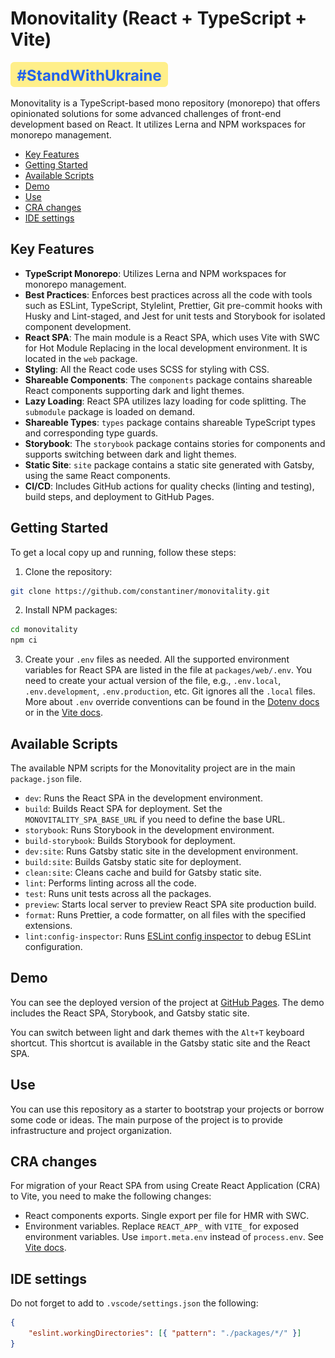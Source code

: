 # Monovitality (React + TypeScript + Vite)<!-- omit in toc -->

[![Stand With Ukraine](https://raw.githubusercontent.com/vshymanskyy/StandWithUkraine/main/badges/StandWithUkraine.svg)](https://stand-with-ukraine.pp.ua)

Monovitality is a TypeScript-based mono repository (monorepo) that offers opinionated solutions for some advanced challenges of front-end development based on React. It utilizes Lerna and NPM workspaces for monorepo management.

- [Key Features](#key-features)
- [Getting Started](#getting-started)
- [Available Scripts](#available-scripts)
- [Demo](#demo)
- [Use](#use)
- [CRA changes](#cra-changes)
- [IDE settings](#ide-settings)

## Key Features

- **TypeScript Monorepo**: Utilizes Lerna and NPM workspaces for monorepo management.
- **Best Practices**: Enforces best practices across all the code with tools such as ESLint, TypeScript, Stylelint, Prettier, Git pre-commit hooks with Husky and Lint-staged, and Jest for unit tests and Storybook for isolated component development.
- **React SPA**: The main module is a React SPA, which uses Vite with SWC for Hot Module Replacing in the local development environment. It is located in the `web` package.
- **Styling**: All the React code uses SCSS for styling with CSS.
- **Shareable Components**: The `components` package contains shareable React components supporting dark and light themes.
- **Lazy Loading**: React SPA utilizes lazy loading for code splitting. The `submodule` package is loaded on demand.
- **Shareable Types**: `types` package contains shareable TypeScript types and corresponding type guards.
- **Storybook**: The `storybook` package contains stories for components and supports switching between dark and light themes.
- **Static Site**: `site` package contains a static site generated with Gatsby, using the same React components.
- **CI/CD**: Includes GitHub actions for quality checks (linting and testing), build steps, and deployment to GitHub Pages.

## Getting Started

To get a local copy up and running, follow these steps:

1. Clone the repository:

```bash
git clone https://github.com/constantiner/monovitality.git
```

2. Install NPM packages:

```bash
cd monovitality
npm ci
```

3. Create your `.env` files as needed. All the supported environment variables for React SPA are listed in the file at `packages/web/.env`. You need to create your actual version of the file, e.g., `.env.local`, `.env.development`, `.env.production`, etc. Git ignores all the `.local` files. More about `.env` override conventions can be found in the [Dotenv docs](https://github.com/bkeepers/dotenv) or in the [Vite docs](https://vitejs.dev/guide/env-and-mode.html#env-files).

## Available Scripts

The available NPM scripts for the Monovitality project are in the main `package.json` file.

- `dev`: Runs the React SPA in the development environment.
- `build`: Builds React SPA for deployment. Set the `MONOVITALITY_SPA_BASE_URL` if you need to define the base URL.
- `storybook`: Runs Storybook in the development environment.
- `build-storybook`: Builds Storybook for deployment.
- `dev:site`: Runs Gatsby static site in the development environment.
- `build:site`: Builds Gatsby static site for deployment.
- `clean:site`: Cleans cache and build for Gatsby static site.
- `lint`: Performs linting across all the code.
- `test`: Runs unit tests across all the packages.
- `preview`: Starts local server to preview React SPA site production build.
- `format`: Runs Prettier, a code formatter, on all files with the specified extensions.
- `lint:config-inspector`: Runs [ESLint config inspector](https://eslint.org/blog/2024/04/eslint-config-inspector/) to debug ESLint configuration.

## Demo

You can see the deployed version of the project at [GitHub Pages](https://constantiner.github.io/monovitality/). The demo includes the React SPA, Storybook, and Gatsby static site.

You can switch between light and dark themes with the `Alt+T` keyboard shortcut. This shortcut is available in the Gatsby static site and the React SPA.

## Use

You can use this repository as a starter to bootstrap your projects or borrow some code or ideas. The main purpose of the project is to provide infrastructure and project organization.

## CRA changes

For migration of your React SPA from using Create React Application (CRA) to Vite, you need to make the following changes:

- React components exports. Single export per file for HMR with SWC.
- Environment variables. Replace `REACT_APP_` with `VITE_` for exposed environment variables. Use `import.meta.env` instead of `process.env`. See [Vite docs](https://vitejs.dev/guide/env-and-mode.html#env-variables).

## IDE settings

Do not forget to add to `.vscode/settings.json` the following:

```json
{
    "eslint.workingDirectories": [{ "pattern": "./packages/*/" }]
}
```
